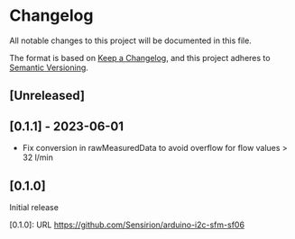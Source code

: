# Changelog
All notable changes to this project will be documented in this file.

The format is based on [Keep a Changelog](https://keepachangelog.com/en/1.0.0/),
and this project adheres to [Semantic Versioning](https://semver.org/spec/v2.0.0.html).


## [Unreleased]

## [0.1.1] - 2023-06-01

- Fix conversion in rawMeasuredData to avoid overflow for flow values > 32 l/min

## [0.1.0] 

Initial release

[0.1.0]: URL https://github.com/Sensirion/arduino-i2c-sfm-sf06

